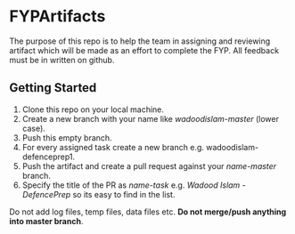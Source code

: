 # FYPArtifacts
The purpose of this repo is to help the team in assigning and reviewing artifact which will be made as an effort to complete the FYP. All feedback must be in written on github.

## Getting Started

1. Clone this repo on your local machine.
1. Create a new branch with your name like *wadoodislam-master* (lower case).
1. Push this empty branch.
1. For every assigned task create a new branch e.g. wadoodislam-defenceprep1.
1. Push the artifact and create a pull request against your *name-master* branch.
1. Specify the title of the PR as *name-task* e.g. *Wadood Islam - DefencePrep* so its easy to find in the list.

Do not add log files, temp files, data files etc.
**Do not merge/push anything into master branch**.
